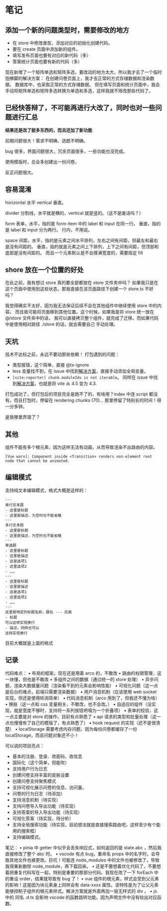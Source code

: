 # 笔记

## 添加一个新的问题类型时，需要修改的地方

- 在 store 中修改类型，添加对应的初始化创建代码。
- 要在 create 页面中添加新的组件。
- 填写发布页面也要有对应的新代码（多）
- 答案统计页面也要有新的代码（多）

现在新增了一个矩阵单选和矩阵多选，要改动的地方太大，所以我才去了一个临时抱佛脚的解决方案：
在创建问卷页面上，我才去正常的方式存储数据和渲染数据。
数据库中，也采取正常的方式存储数据。
但在填写页面和统计页面中，我会手动将矩阵单选和矩阵多选转换为单选和多选，这样我就不用改那些代码了。

## 已经快答辩了，不可能再进行大改了，同时也对一些问题进行汇总

**结果还是改了挺多东西的，而且还加了新功能**

前期问题很大！需求不明确、选题不明确。

bug 很多，界面问题很大，冗余页面很多，一些功能也没完成。

使用模版时，总会多创建出一份问卷。

反正问题很大。

## 容易混淆

horizontal 水平
vertical 垂直。

divider 分割线，水平就是横的，vertical 就是竖的。（这不是废话吗？）

form 表单，水平，指的是 form-item 中的 label 和 input 在同一行。
垂直，指的是 label 和 input 分为两行。
行内，不用说。

space 间距，水平，指的是元素之间水平排列，左右之间有间距，但最左和最右是没有间距的。
垂直，指的就是元素之间上下排列，上下之间有间距，但顶部和底部是没有间距的。
而且一个元素默认是不会撑满宽度的，需要指定 fill

## shore 放在一个位置的好处

在此之前，我有想过 store 真的要全部都放在 store 文件夹中吗？
如果我只是在这个页面中使用到这些状态，那我直接在该页面路径下创建一个 store.ts 不好吗？

我觉得确实不太好，因为我无法保证后续不会在其他组件中继续使用 store 中的内容。
而且我可能将页面移到其他位置。这个时候，如果我是将 store 统一放在 @/store 文件夹中的话，
我可以直接拷贝整个组件，就完成了迁移。而如果代码中是使用相对路径 ./store 的话，就会需要自己
手动处理。

## 天坑

技术不达标之前，永远不要动那些依赖！
打包遇到的问题：
- 类型报错，这个简单，直接 @ts-ignore
- less 变量找不到，在 issue 中找到[解决方案](https://github.com/arco-design/arco-design-vue/issues/3038#issuecomment-2014537494)，直接手动添加全局变量。
- `[vite:reporter] chunk.moduleIds is not iterable`。 同样在 issue 中找到[解决方案](https://github.com/vitejs/vite/issues/15277#issuecomment-1855326703)，也就是将 vite 从 4.5 变为 4.3.

打包成功了，但打包后的项目完全是跑不了的，有啥用？index 中连 script 都没有。而且打包时，停留在 rendering chunks (70)... 
那里停留了特别长的时间！得一分多钟。

是我哪里弄错了？

## 其他

组件不能有多个根元素，因为这样无法有动画，从而导致渲染不出路由的内容。
```
[Vue warn]: Component inside <Transition> renders non-element root node that cannot be animated. 
```

## 编辑模式

支持纯文本编辑模式，格式大概是这样的：

```
---
单行文本题
- 这里是标题
- 这里是描述，为空时也不能省略
---
多行文本题
- 这里是标题
- 这里是描述，为空时也不能省略
---
单选题
- 这里是标题
- 这里是描述
- 这是选项1
- 这里选项2
- 。。。
---
- 这里是标题
- 这里是描述
- 这是选项1
- 这里选项2
- 。。。
---
这里是特定的标题名称，跟在 --- 后面
- 标题
可以这样实现换行
- 描述，同样也可以
这样实现换行
```

目前大概就是上面的格式

## 记录
代码难点：
    • 布局的框架，现在还是用着 arco 的，不敢改
    • 路由的权限管理，这一块懂，但也是不敢改
    • 多组件之间的数据（通过统一的 store 处理）
    • 异步问题，渲染大数据量问题（渲染看不到的元素会影响性能）
    • 可视化问题（这一点是后台的难点，前端只需要渲染数据）
    • 用户消息机制（应该使用 web socket 实现，但还是使用轮询简单）
    • 代码消息机制（arco 用到了，但我还不懂为啥）
    • 换肤（这一点和 css 变量相关，不敢改，也不会改。）
    • 自适应的组件（没实现，就是宽度不够时，支持将一系列按钮坍塌为一个折叠项）
    • 表单的校验，这一点主要是对 store 的操作，目前有点熟悉了
    • api 请求的类型和批量处理（这一点也慢慢有了自己的模版了，有点熟悉了）
    • hook request 的实现（还不是很清楚）
    • localStorage 需要考虑内存问题，因为每份问卷都缓存了一份 localStorage，而且问题对象还不小！


可以说的项目亮点：
- 基本的注册、登录、改密码、改信息
- 国际化（这个简单，但能吹）
- 支持用户行为日志
- 创建问卷支持丰富的皮肤设置
- 创建问卷支持聚焦模式
- 支持可视化展示问卷的信息、访问量。
- 问卷的行为日志（待添加）
- 支持消息机制（待实现）
- 支持问卷导入导出功能（待实现）
- 支持答案的导入导出功能（待实现）
- 可视化答案（待实现，待分析）
- 支持全局搜索功能（待实现，目前想法就是直接搜索路由吧，这样至少有个能用的搜索框）
- 支持编辑模式。


笔记：
    • pinia 中 getter 中似乎会丢失响应式，如何返回的是 state.abc ，然后我直接修改了整个 abc 时。
    • vscode 有点 bug，重命名 props 中的名字时，会导致其他文件也被更改。巨坑！可能连 node_modules 中的文件也被修改了，导致我得重新删除 node_module，再下载回来。
    • 还是不要想着优化代码了，不要想着把重复代码写在一起，特别是重要的那部分代码。我现在改了一下 forEach 中的重设 order，结果就导致有 bug 了！
    • vue 组件的根元素，样式会受到父元素的影响！这是因为块元素身上同样会有 data-xxxx 属性。该特性是为了让父元素能够控制子组件的根元素样式。解决方案就是外面再加一层无样式的 div 。
    • js 中的 同名 .d.ts 会影响 vscode 的函数跳转功能。因为声明文件中没有给出对应函数。
